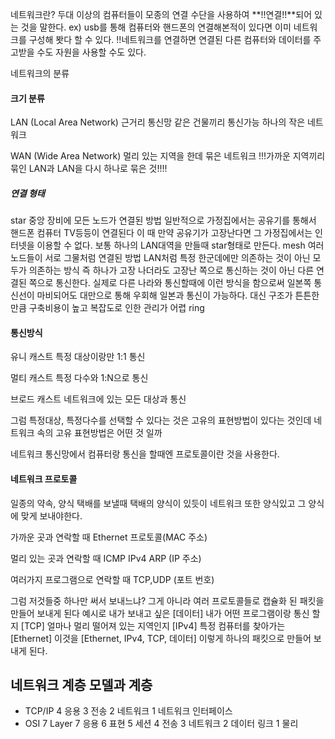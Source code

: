 네트워크란? 
두대 이상의 컴퓨터들이 모종의 연결 수단을 사용하여 **!!연결!!**되어 있는 것을 말한다.
ex) usb를 통해 컴퓨터와 핸드폰의 연결해본적이 있다면 이미 네트워크를 구성해 봣다 할 수 있다.
!!네트워크를 연결하면 연결된 다른 컴퓨터와 데이터를 주고받을 수도 자원을 사용할 수도 있다.


네트워크의 분류

#### 크기 분류
LAN (Local Area Network)
근거리 통신망
같은 건물끼리 통신가능 
하나의 작은 네트워크

WAN (Wide Area Network)
멀리 있는 지역을 한데 묶은 네트워크
!!!가까운 지역끼리 묶인 LAN과 LAN을 다시 하나로 묶은 것!!!!
 
##### 연결 형태
star 
중앙 장비에 모든 노드가 연결된 방법
일반적으로 가정집에서는 공유기를 통해서 핸드폰 컴퓨터 TV등등이 연결된다
이 때 만약 공유기가 고장난다면 그 가정집에서는 인터넷을 이용할 수 없다.
보통 하나의 LAN대역을 만들때 star형태로 만든다.
mesh 
여러 노드들이 서로 그물처럼 연결된 방법
LAN처럼 특정 한군데에만 의존하는 것이 아닌 모두가 의존하는 방식
즉 하나가 고장 나더라도 고장난 쪽으로 통신하는 것이 아닌 다른 연결된 쪽으로 통신한다.
실제로 다른 나라와 통신할때에 이런 방식을 함으로써 일본쪽 통신선이 마비되어도
대만으로 통해 우회해 일본과 통신이 가능하다.
대신 구조가 튼튼한 만큼 구축비용이 높고 복잡도로 인한 관리가 어렵
ring 


#### 통신방식
유니 캐스트
특정 대상이랑만 1:1 통신

멀티 캐스트
특정 다수와 1:N으로 통신

브로드 캐스트
네트워크에 있는 모든 대상과 통신

그럼 특정대상, 특정다수를 선택할 수 있다는 것은 고유의 표현방법이 있다는 것인데 
네트워크 속의 고유 표현방법은 어떤 것 일까

네트워크 통신망에서 컴퓨터랑 통신을 할때엔 프로토콜이란 것을 사용한다.
#### 네트워크 프로토콜
일종의 약속, 양식
택배를 보낼때 택배의 양식이 있듯이 네트워크 또한 양식있고 그 양식에 맞게 보내야한다.

가까운 곳과 연락할 때
Ethernet 프로토콜(MAC 주소)

멀리 있는 곳과 연락할 때
ICMP
IPv4
ARP
(IP 주소)

여러가지 프로그램으로 연락할 때
TCP,UDP (포트 번호)

그럼 저것들중 하나만 써서 보내느냐? 그게 아니라
여러 프로토콜들로 캡슐화 된 패킷을 만들어 보내게 된다
예시로
내가 보내고 싶은 			[데이터]
내가 어떤 프로그램이랑 통신 할지 	[TCP]
얼마나 멀리 떨어져 있는 지역인지	[IPv4]
특정 컴퓨터를 찾아가는		[Ethernet]
이것을 [Ethernet, IPv4, TCP, 데이터] 이렇게 하나의 패킷으로 만들어 보내게 된다.

## 네트워크 계층 모델과 계층
* TCP/IP
4 응용
3 전송
2 네트워크
1 네트워크 인터페이스
* OSI 7 Layer
7 응용
6 표현
5 세션
4 전송
3 네트워크
2 데이터 링크
1 물리

